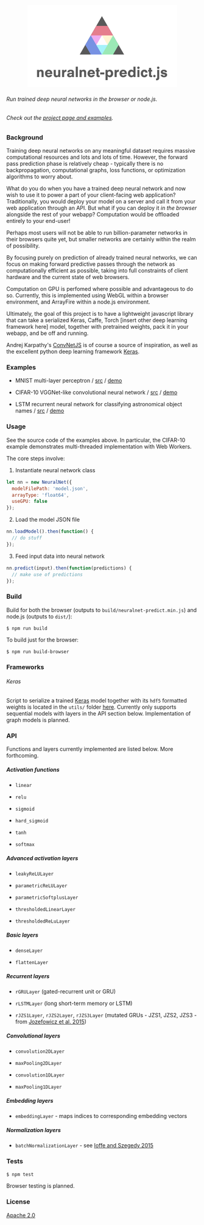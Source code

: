 <p align="center">
  <img src="examples/logo.png"/>
</p>

###### Run trained deep neural networks in the browser or node.js.

###### Check out the [project page and examples](https://scienceai.github.io/neuralnet-predict-js).

### Background

Training deep neural networks on any meaningful dataset requires massive computational resources and lots and lots of time. However, the forward pass prediction phase is relatively cheap - typically there is no backpropagation, computational graphs, loss functions, or optimization algorithms to worry about.

What do you do when you have a trained deep neural network and now wish to use it to power a part of your client-facing web application? Traditionally, you would deploy your model on a server and call it from your web application through an API. But what if you can deploy it _in the browser_ alongside the rest of your webapp? Computation would be offloaded entirely to your end-user!

Perhaps most users will not be able to run billion-parameter networks in their browsers quite yet, but smaller networks are certainly within the realm of possibility.

By focusing purely on prediction of already trained neural networks, we can focus on making forward predictive passes through the network as computationally efficient as possible, taking into full constraints of client hardware and the current state of web browsers.

Computation on GPU is perfomed where possible and advantageous to do so. Currently, this is implemented using WebGL within a browser environment, and ArrayFire within a node.js environment.

Ultimately, the goal of this project is to have a lightweight javascript library that can take a serialized Keras, Caffe, Torch [insert other deep learning framework here] model, together with pretrained weights, pack it in your webapp, and be off and running.

Andrej Karpathy's [ConvNetJS](https://github.com/karpathy/convnetjs) is of course a source of inspiration, as well as the excellent python deep learning framework [Keras](https://github.com/fchollet/keras/).

### Examples

- MNIST multi-layer perceptron / [src](https://github.com/scienceai/neuralnet-predict-js/tree/master/examples/mnist_mlp) / [demo](http://scienceai.github.io/neuralnet-predict-js/mnist_mlp)

- CIFAR-10 VGGNet-like convolutional neural network / [src](https://github.com/scienceai/neuralnet-predict-js/tree/master/examples/cifar10_cnn) / [demo](http://scienceai.github.io/neuralnet-predict-js/cifar10_cnn)

- LSTM recurrent neural network for classifying astronomical object names / [src](https://github.com/scienceai/neuralnet-predict-js/tree/master/examples/astro_lstm) / [demo](http://scienceai.github.io/neuralnet-predict-js/astro_lstm)


### Usage

See the source code of the examples above. In particular, the CIFAR-10 example demonstrates multi-threaded implementation with Web Workers.

The core steps involve:

1. Instantiate neural network class

  ```js
  let nn = new NeuralNet({
    modelFilePath: 'model.json',
    arrayType: 'float64',
    useGPU: false
  });
  ```

2. Load the model JSON file

  ```js
  nn.loadModel().then(function() {
    // do stuff
  });
  ```

3. Feed input data into neural network

  ```js
  nn.predict(input).then(function(predictions) {
    // make use of predictions
  });
  ```


### Build

Build for both the browser (outputs to `build/neuralnet-predict.min.js`) and node.js (outputs to `dist/`):

```
$ npm run build
```

To build just for the browser:

```
$ npm run build-browser
```

### Frameworks

###### Keras

Script to serialize a trained [Keras](http://keras.io/) model together with its `hdf5` formatted weights is located in the `utils/` folder [here](https://github.com/scienceai/neuralnet-predict-js/blob/master/utils/serialize_keras.py). Currently only supports sequential models with layers in the API section below. Implementation of graph models is planned.


### API

Functions and layers currently implemented are listed below. More forthcoming.

##### Activation functions

+ `linear`

+ `relu`

+ `sigmoid`

+ `hard_sigmoid`

+ `tanh`

+ `softmax`

##### Advanced activation layers

+ `leakyReLULayer`

+ `parametricReLULayer`

+ `parametricSoftplusLayer`

+ `thresholdedLinearLayer`

+ `thresholdedReLuLayer`

##### Basic layers

+ `denseLayer`

+ `flattenLayer`

##### Recurrent layers

+ `rGRULayer` (gated-recurrent unit or GRU)

+ `rLSTMLayer` (long short-term memory or LSTM)

+ `rJZS1Layer`, `rJZS2Layer`, `rJZS3Layer` (mutated GRUs - JZS1, JZS2, JZS3 - from [Jozefowicz et al. 2015](http://jmlr.org/proceedings/papers/v37/jozefowicz15.pdf))

##### Convolutional layers

+ `convolution2DLayer`

+ `maxPooling2DLayer`

+ `convolution1DLayer`

+ `maxPooling1DLayer`

##### Embedding layers

+ `embeddingLayer` - maps indices to corresponding embedding vectors

##### Normalization layers

+ `batchNormalizationLayer` - see [Ioffe and Szegedy 2015](http://arxiv.org/abs/1502.03167)


### Tests

```
$ npm test
```

Browser testing is planned.


### License

[Apache 2.0](https://github.com/scienceai/neuralnet-predict-js/blob/master/LICENSE)
